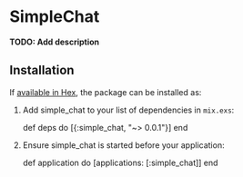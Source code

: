 # SimpleChat

**TODO: Add description**

## Installation

If [available in Hex](https://hex.pm/docs/publish), the package can be installed as:

  1. Add simple_chat to your list of dependencies in `mix.exs`:

        def deps do
          [{:simple_chat, "~> 0.0.1"}]
        end

  2. Ensure simple_chat is started before your application:

        def application do
          [applications: [:simple_chat]]
        end

